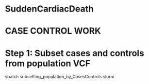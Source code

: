 # SuddenCardiacDeath

# CASE CONTROL WORK # 

# Step 1: Subset cases and controls from population VCF
sbatch subsetting_population_by_CasesControls.slurm


